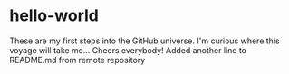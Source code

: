 # hello-world
These are my first steps into the GitHub universe.
I'm curious where this voyage will take me...
Cheers everybody!
Added another line to README.md from remote repository
